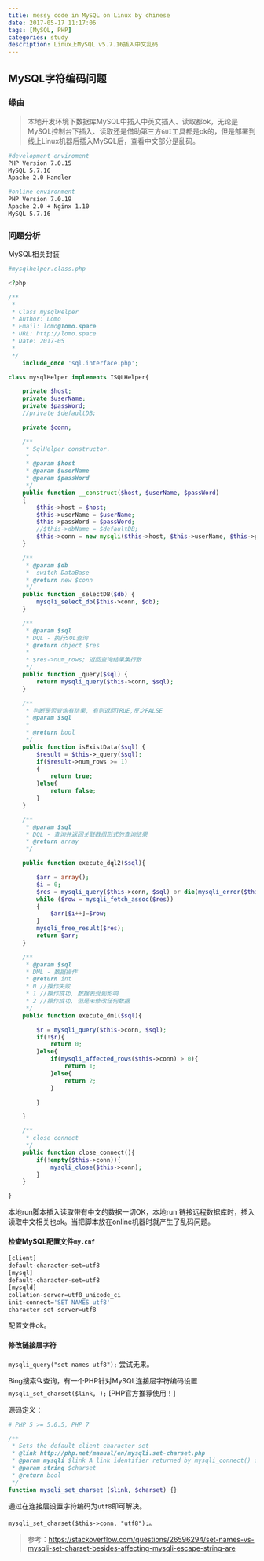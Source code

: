 ```yaml
---
title: messy code in MySQL on Linux by chinese
date: 2017-05-17 11:17:06
tags: [MySQL, PHP]
categories: study
description: Linux上MySQL v5.7.16插入中文乱码
---
```


## MySQL字符编码问题

### 缘由

> 本地开发环境下数据库MySQL中插入中英文插入、读取都ok，无论是MySQL控制台下插入、读取还是借助第三方`GUI`工具都是ok的，但是部署到线上Linux机器后插入MySQL后，查看中文部分是乱码。

```bash
#development enviroment
PHP Version 7.0.15
MySQL 5.7.16
Apache 2.0 Handler
```

```bash
#online environment
PHP Version 7.0.19
Apache 2.0 + Nginx 1.10
MySQL 5.7.16
```

### 问题分析

MySQL相关封装
```php
#mysqlhelper.class.php

<?php

/**
 *
 * Class mysqlHelper
 * Author: Lomo
 * Email: lomo@lomo.space
 * URL: http://lomo.space
 * Date: 2017-05
 *
 */
    include_once 'sql.interface.php';

class mysqlHelper implements ISQLHelper{

    private $host;
    private $userName;
    private $passWord;
    //private $defaultDB;

    private $conn;

    /**
     * SqlHelper constructor.
     *
     * @param $host
     * @param $userName
     * @param $passWord
     */
    public function __construct($host, $userName, $passWord)
    {
        $this->host = $host;
        $this->userName = $userName;
        $this->passWord = $passWord;
        //$this->dbName = $defaultDB;
        $this->conn = new mysqli($this->host, $this->userName, $this->passWord) or die("Fail to Connect MySQL Server".mysqli_error());
    }

    /**
     * @param $db
     *  switch DataBase
     * @return new $conn
     */
    public function _selectDB($db) {
        mysqli_select_db($this->conn, $db);
    }

    /**
     * @param $sql
     * DQL - 执行SQL查询
     * @return object $res
     *
     * $res->num_rows; 返回查询结果集行数
     */
    public function _query($sql) {
        return mysqli_query($this->conn, $sql);
    }

    /**
     * 判断是否查询有结果, 有则返回TRUE,反之FALSE
     * @param $sql
     *
     * @return bool
     */
    public function isExistData($sql) {
        $result = $this->_query($sql);
        if($result->num_rows >= 1)
        {
            return true;
        }else{
            return false;
        }
    }

    /**
     * @param $sql
     * DQL - 查询并返回关联数组形式的查询结果
     * @return array
     */

    public function execute_dql2($sql){

        $arr = array();
        $i = 0;
        $res = mysqli_query($this->conn, $sql) or die(mysqli_error($this->conn));
        while ($row = mysqli_fetch_assoc($res))
        {
            $arr[$i++]=$row;
        }
        mysqli_free_result($res);
        return $arr;
    }

    /**
     * @param $sql
     * DML - 数据操作
     * @return int
     * 0 //操作失败
     * 1 //操作成功, 数据表受到影响
     * 2 //操作成功, 但是未修改任何数据
     */
    public function execute_dml($sql){

        $r = mysqli_query($this->conn, $sql);
        if(!$r){
            return 0;
        }else{
            if(mysqli_affected_rows($this->conn) > 0){
                return 1;
            }else{
                return 2;
            }

        }

    }

    /**
     * close connect
     */
    public function close_connect(){
        if(!empty($this->conn)){
            mysqli_close($this->conn);
        }
    }

}

```

本地run脚本插入读取带有中文的数据一切OK，本地run 链接远程数据库时，插入读取中文相关也ok。当把脚本放在online机器时就产生了乱码问题。


#### 检查MySQL配置文件`my.cnf`
```bash
[client]
default-character-set=utf8
[mysql]
default-character-set=utf8
[mysqld]
collation-server=utf8_unicode_ci
init-connect='SET NAMES utf8'
character-set-server=utf8
```

配置文件ok。

#### 修改链接层字符

`mysqli_query("set names utf8");`
尝试无果。

Bing搜索🔍查询，有一个PHP针对MySQL连接层字符编码设置 `mysqli_set_charset($link, );` [PHP官方推荐使用！]

源码定义：

```php
# PHP 5 >= 5.0.5, PHP 7

/**
 * Sets the default client character set
 * @link http://php.net/manual/en/mysqli.set-charset.php
 * @param mysqli $link A link identifier returned by mysqli_connect() or mysqli_init()
 * @param string $charset
 * @return bool
 */
function mysqli_set_charset ($link, $charset) {}
```
通过在连接层设置字符编码为`utf8`即可解决。

`mysqli_set_charset($this->conn, "utf8");`。

> 参考：https://stackoverflow.com/questions/26596294/set-names-vs-mysqli-set-charset-besides-affecting-mysqli-escape-string-are
